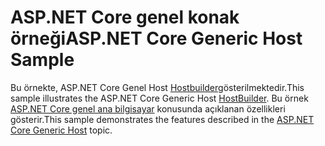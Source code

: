 # <a name="aspnet-core-generic-host-sample"></a><span data-ttu-id="44dc6-101">ASP.NET Core genel konak örneği</span><span class="sxs-lookup"><span data-stu-id="44dc6-101">ASP.NET Core Generic Host Sample</span></span>

<span data-ttu-id="44dc6-102">Bu örnekte, ASP.NET Core Genel Host [Hostbuilder](https://docs.microsoft.com/dotnet/api/microsoft.extensions.hosting.ihostedservice)gösterilmektedir.</span><span class="sxs-lookup"><span data-stu-id="44dc6-102">This sample illustrates the ASP.NET Core Generic Host [HostBuilder](https://docs.microsoft.com/dotnet/api/microsoft.extensions.hosting.ihostedservice).</span></span> <span data-ttu-id="44dc6-103">Bu örnek [ASP.NET Core genel ana bilgisayar](https://docs.microsoft.com/aspnet/core/fundamentals/host/generic-host) konusunda açıklanan özellikleri gösterir.</span><span class="sxs-lookup"><span data-stu-id="44dc6-103">This sample demonstrates the features described in the [ASP.NET Core Generic Host](https://docs.microsoft.com/aspnet/core/fundamentals/host/generic-host) topic.</span></span>
